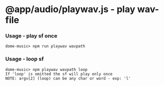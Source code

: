 # @app/audio/playwav.js - play wav-file

### Usage - play sf once
    dome-music> npm run playwav wavpath

### Usage - loop sf 
    dome-music> npm playwav wavpath loop
    If 'loop' is omitted the sf will play only once
    NOTE: argv[2] (loop) can be any char or word - exp: 'l'


